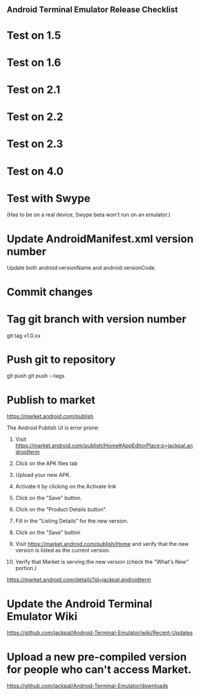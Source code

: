 ## Android Terminal Emulator Release Checklist

# Test on 1.5 

# Test on 1.6

# Test on 2.1

# Test on 2.2

# Test on 2.3

# Test on 4.0

# Test with Swype

(Has to be on a real device, Swype beta won't run on an emulator.)

# Update AndroidManifest.xml version number

Update both android:versionName and android:versionCode.

# Commit changes

# Tag git branch with version number

git tag v1.0.xx

# Push git to repository

git push
git push --tags

# Publish to market

https://market.android.com/publish

The Android Publish UI is error prone:

1) Visit https://market.android.com/publish/Home#AppEditorPlace:p=jackpal.androidterm

2) Click on the APK files tab

3) Upload your new APK.

4) Activate it by clicking on the Activate link

5) Click on the "Save" button.

6) Click on the "Product Details button".

7) Fill in the "Listing Details" for the new version.

8) Click on the "Save" button

9) Visit https://market.android.com/publish/Home and verify that the new version is listed as the current version.

10) Verify that Market is serving the new version (check the "What's New" portion.)

https://market.android.com/details?id=jackpal.androidterm

# Update the Android Terminal Emulator Wiki

https://github.com/jackpal/Android-Terminal-Emulator/wiki/Recent-Updates

# Upload a new pre-compiled version for people who can't access Market.

https://github.com/jackpal/Android-Terminal-Emulator/downloads



